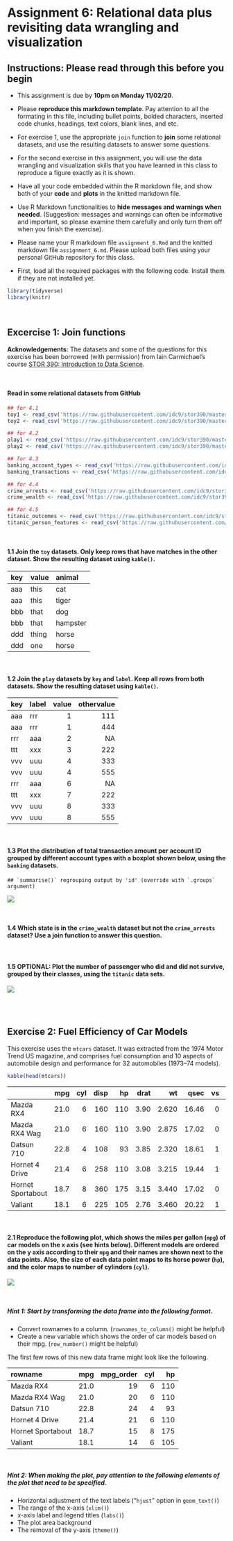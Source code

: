 Assignment 6: Relational data plus revisiting data wrangling and
visualization
================

## Instructions: Please read through this before you begin

  - This assignment is due by **10pm on Monday 11/02/20**.

  - Please **reproduce this markdown template**. Pay attention to all
    the formating in this file, including bullet points, bolded
    characters, inserted code chunks, headings, text colors, blank
    lines, and etc.

  - For exercise 1, use the appropriate `join` function to **join** some
    relational datasets, and use the resulting datasets to answer some
    questions.

  - For the second exercise in this assignment, you will use the data
    wrangling and visualization skills that you have learned in this
    class to reproduce a figure exactly as it is shown.

  - Have all your code embedded within the R markdown file, and show
    both of your **code** and **plots** in the knitted markdown file.

  - Use R Markdown functionalities to **hide messages and warnings when
    needed**. (Suggestion: messages and warnings can often be
    informative and important, so please examine them carefully and only
    turn them off when you finish the exercise).

  - Please name your R markdown file `assignment_6.Rmd` and the knitted
    markdown file `assignment_6.md`. Please upload both files using your
    personal GitHub repository for this class.

  - First, load all the required packages with the following code.
    Install them if they are not installed yet.

<!-- end list -->

``` r
library(tidyverse)
library(knitr)
```

<br>

## Excercise 1: Join functions

**Acknowledgements:** The datasets and some of the questions for this
exercise has been borrowed (with permission) from Iain Carmichael’s
course [STOR 390: Introduction to Data
Science](https://idc9.github.io/stor390/#course_material).

<br>

#### Read in some relational datasets from GitHub

``` r
## for 4.1
toy1 <- read_csv('https://raw.githubusercontent.com/idc9/stor390/master/data/joins/toy_one.csv')
toy2 <- read_csv('https://raw.githubusercontent.com/idc9/stor390/master/data/joins/toy_two.csv')

## for 4.2
play1 <- read_csv('https://raw.githubusercontent.com/idc9/stor390/master/data/joins/play_one.csv')
play2 <- read_csv('https://raw.githubusercontent.com/idc9/stor390/master/data/joins/play_two.csv')

## for 4.3
banking_account_types <- read_csv('https://raw.githubusercontent.com/idc9/stor390/master/data/joins/banking_account_types.csv')
banking_transactions <- read_csv('https://raw.githubusercontent.com/idc9/stor390/master/data/joins/banking_transactions.csv')

## for 4.4
crime_arrests <- read_csv('https://raw.githubusercontent.com/idc9/stor390/master/data/joins/crime_arrests.csv')
crime_wealth <- read_csv('https://raw.githubusercontent.com/idc9/stor390/master/data/joins/crime_wealth.csv')

## for 4.5
titanic_outcomes <- read_csv('https://raw.githubusercontent.com/idc9/stor390/master/data/joins/titanic_outcomes.csv')
titanic_person_features <- read_csv('https://raw.githubusercontent.com/idc9/stor390/master/data/joins/titanic_person_features.csv')
```

<br>

#### 1.1 Join the `toy` datasets. Only keep rows that have matches in the other dataset. Show the resulting dataset using `kable()`.

| key | value | animal   |
| :-- | :---- | :------- |
| aaa | this  | cat      |
| aaa | this  | tiger    |
| bbb | that  | dog      |
| bbb | that  | hampster |
| ddd | thing | horse    |
| ddd | one   | horse    |

<br>

#### 1.2 Join the `play` datasets by `key` and `label`. Keep all rows from both datasets. Show the resulting dataset using `kable()`.

| key | label | value | othervalue |
| :-- | :---- | ----: | ---------: |
| aaa | rrr   |     1 |        111 |
| aaa | rrr   |     1 |        444 |
| rrr | aaa   |     2 |         NA |
| ttt | xxx   |     3 |        222 |
| vvv | uuu   |     4 |        333 |
| vvv | uuu   |     4 |        555 |
| rrr | aaa   |     6 |         NA |
| ttt | xxx   |     7 |        222 |
| vvv | uuu   |     8 |        333 |
| vvv | uuu   |     8 |        555 |

<br>

#### 1.3 Plot the distribution of total transaction amount per account ID grouped by different account types with a boxplot shown below, using the `banking` datasets.

    ## `summarise()` regrouping output by 'id' (override with `.groups` argument)

![](assignment_6_files/figure-gfm/unnamed-chunk-5-1.png)<!-- -->

<br>

#### 1.4 Which state is in the `crime_wealth` dataset but not the `crime_arrests` dataset? Use a join function to answer this question.

<br>

#### 1.5 OPTIONAL: Plot the number of passenger who did and did not survive, grouped by their classes, using the `titanic` data sets.

![](assignment_6_files/figure-gfm/unnamed-chunk-7-1.png)<!-- -->

<br> <br>

## Exercise 2: Fuel Efficiency of Car Models

This exercise uses the `mtcars` dataset. It was extracted from the 1974
Motor Trend US magazine, and comprises fuel consumption and 10 aspects
of automobile design and performance for 32 automobiles (1973–74
models).

``` r
kable(head(mtcars))
```

|                   |  mpg | cyl | disp |  hp | drat |    wt |  qsec | vs | am | gear | carb |
| :---------------- | ---: | --: | ---: | --: | ---: | ----: | ----: | -: | -: | ---: | ---: |
| Mazda RX4         | 21.0 |   6 |  160 | 110 | 3.90 | 2.620 | 16.46 |  0 |  1 |    4 |    4 |
| Mazda RX4 Wag     | 21.0 |   6 |  160 | 110 | 3.90 | 2.875 | 17.02 |  0 |  1 |    4 |    4 |
| Datsun 710        | 22.8 |   4 |  108 |  93 | 3.85 | 2.320 | 18.61 |  1 |  1 |    4 |    1 |
| Hornet 4 Drive    | 21.4 |   6 |  258 | 110 | 3.08 | 3.215 | 19.44 |  1 |  0 |    3 |    1 |
| Hornet Sportabout | 18.7 |   8 |  360 | 175 | 3.15 | 3.440 | 17.02 |  0 |  0 |    3 |    2 |
| Valiant           | 18.1 |   6 |  225 | 105 | 2.76 | 3.460 | 20.22 |  1 |  0 |    3 |    1 |

<br>

#### 2.1 Reproduce the following plot, which shows the miles per gallon (`mpg`) of car models on the x axis (see hints below). Different models are ordered on the y axis according to their `mpg` and their names are shown next to the data points. Also, the size of each data point maps to its horse power (`hp`), and the color maps to number of cylinders (`cyl`).

![](assignment_6_files/figure-gfm/unnamed-chunk-9-1.png)<!-- -->

<br>

##### Hint 1: Start by transforming the data frame into the following format.

  - Convert rownames to a column. (`rownames_to_column()` might be
    helpful)
  - Create a new variable which shows the order of car models based on
    their mpg. (`row_number()` might be helpful)

The first few rows of this new data frame might look like the following.

| rowname           |  mpg | mpg\_order | cyl |  hp |
| :---------------- | ---: | ---------: | --: | --: |
| Mazda RX4         | 21.0 |         19 |   6 | 110 |
| Mazda RX4 Wag     | 21.0 |         20 |   6 | 110 |
| Datsun 710        | 22.8 |         24 |   4 |  93 |
| Hornet 4 Drive    | 21.4 |         21 |   6 | 110 |
| Hornet Sportabout | 18.7 |         15 |   8 | 175 |
| Valiant           | 18.1 |         14 |   6 | 105 |

<br>

##### Hint 2: When making the plot, pay attention to the following elements of the plot that need to be specified.

  - Horizontal adjustment of the text labels (“`hjust`” option in
    `geom_text()`)
  - The range of the x-axis (`xlim()`)
  - x-axis label and legend titles (`labs()`)
  - The plot area background
  - The removal of the y-axis (`theme()`)
